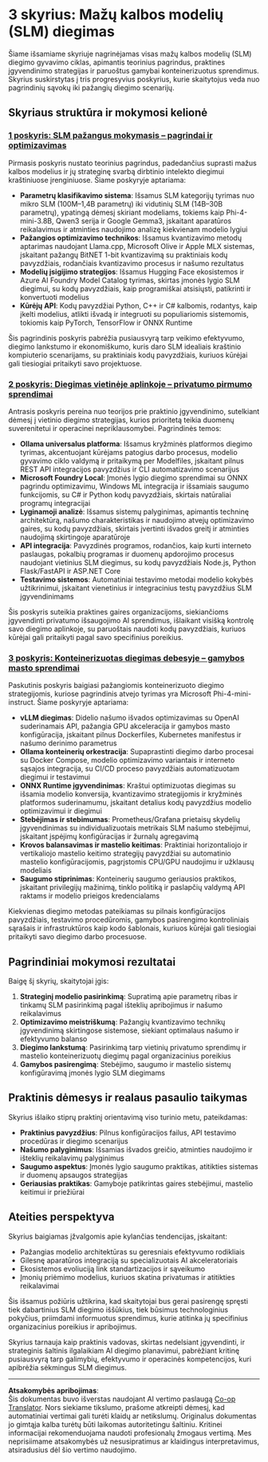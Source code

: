 <!--
CO_OP_TRANSLATOR_METADATA:
{
  "original_hash": "6cf75ae5b01949656a3ad41425c7ffe4",
  "translation_date": "2025-09-19T01:24:59+00:00",
  "source_file": "Module03/README.md",
  "language_code": "lt"
}
-->
# 3 skyrius: Mažų kalbos modelių (SLM) diegimas

Šiame išsamiame skyriuje nagrinėjamas visas mažų kalbos modelių (SLM) diegimo gyvavimo ciklas, apimantis teorinius pagrindus, praktines įgyvendinimo strategijas ir paruoštus gamybai konteinerizuotus sprendimus. Skyrius suskirstytas į tris progresyvius poskyrius, kurie skaitytojus veda nuo pagrindinių sąvokų iki pažangių diegimo scenarijų.

## Skyriaus struktūra ir mokymosi kelionė

### **[1 poskyris: SLM pažangus mokymasis – pagrindai ir optimizavimas](./01.SLMAdvancedLearning.md)**
Pirmasis poskyris nustato teorinius pagrindus, padedančius suprasti mažus kalbos modelius ir jų strateginę svarbą dirbtinio intelekto diegimui kraštiniuose įrenginiuose. Šiame poskyryje aptariama:

- **Parametrų klasifikavimo sistema**: Išsamus SLM kategorijų tyrimas nuo mikro SLM (100M–1,4B parametrų) iki vidutinių SLM (14B–30B parametrų), ypatingą dėmesį skiriant modeliams, tokiems kaip Phi-4-mini-3.8B, Qwen3 serija ir Google Gemma3, įskaitant aparatūros reikalavimus ir atminties naudojimo analizę kiekvienam modelio lygiui
- **Pažangios optimizavimo technikos**: Išsamus kvantizavimo metodų aptarimas naudojant Llama.cpp, Microsoft Olive ir Apple MLX sistemas, įskaitant pažangų BitNET 1-bit kvantizavimą su praktiniais kodų pavyzdžiais, rodančiais kvantizavimo procesus ir našumo rezultatus
- **Modelių įsigijimo strategijos**: Išsamus Hugging Face ekosistemos ir Azure AI Foundry Model Catalog tyrimas, skirtas įmonės lygio SLM diegimui, su kodų pavyzdžiais, kaip programiškai atsisiųsti, patikrinti ir konvertuoti modelius
- **Kūrėjų API**: Kodų pavyzdžiai Python, C++ ir C# kalbomis, rodantys, kaip įkelti modelius, atlikti išvadą ir integruoti su populiariomis sistemomis, tokiomis kaip PyTorch, TensorFlow ir ONNX Runtime

Šis pagrindinis poskyris pabrėžia pusiausvyrą tarp veikimo efektyvumo, diegimo lankstumo ir ekonomiškumo, kuris daro SLM idealiais kraštinio kompiuterio scenarijams, su praktiniais kodų pavyzdžiais, kuriuos kūrėjai gali tiesiogiai pritaikyti savo projektuose.

### **[2 poskyris: Diegimas vietinėje aplinkoje – privatumo pirmumo sprendimai](./02.DeployingSLMinLocalEnv.md)**
Antrasis poskyris pereina nuo teorijos prie praktinio įgyvendinimo, sutelkiant dėmesį į vietinio diegimo strategijas, kurios prioritetą teikia duomenų suverenitetui ir operacinei nepriklausomybei. Pagrindinės temos:

- **Ollama universalus platforma**: Išsamus kryžminės platformos diegimo tyrimas, akcentuojant kūrėjams patogius darbo procesus, modelio gyvavimo ciklo valdymą ir pritaikymą per Modelfiles, įskaitant pilnus REST API integracijos pavyzdžius ir CLI automatizavimo scenarijus
- **Microsoft Foundry Local**: Įmonės lygio diegimo sprendimai su ONNX pagrindu optimizavimu, Windows ML integracija ir išsamiais saugumo funkcijomis, su C# ir Python kodų pavyzdžiais, skirtais natūraliai programų integracijai
- **Lyginamoji analizė**: Išsamus sistemų palyginimas, apimantis techninę architektūrą, našumo charakteristikas ir naudojimo atvejų optimizavimo gaires, su kodų pavyzdžiais, skirtais įvertinti išvados greitį ir atminties naudojimą skirtingoje aparatūroje
- **API integracija**: Pavyzdinės programos, rodančios, kaip kurti interneto paslaugas, pokalbių programas ir duomenų apdorojimo procesus naudojant vietinius SLM diegimus, su kodų pavyzdžiais Node.js, Python Flask/FastAPI ir ASP.NET Core
- **Testavimo sistemos**: Automatiniai testavimo metodai modelio kokybės užtikrinimui, įskaitant vienetinius ir integracinius testų pavyzdžius SLM įgyvendinimams

Šis poskyris suteikia praktines gaires organizacijoms, siekiančioms įgyvendinti privatumo išsaugojimo AI sprendimus, išlaikant visišką kontrolę savo diegimo aplinkoje, su paruoštais naudoti kodų pavyzdžiais, kuriuos kūrėjai gali pritaikyti pagal savo specifinius poreikius.

### **[3 poskyris: Konteinerizuotas diegimas debesyje – gamybos masto sprendimai](./03.DeployingSLMinCloud.md)**
Paskutinis poskyris baigiasi pažangiomis konteinerizuoto diegimo strategijomis, kuriose pagrindinis atvejo tyrimas yra Microsoft Phi-4-mini-instruct. Šiame poskyryje aptariama:

- **vLLM diegimas**: Didelio našumo išvados optimizavimas su OpenAI suderinamais API, pažangia GPU akceleracija ir gamybos masto konfigūracija, įskaitant pilnus Dockerfiles, Kubernetes manifestus ir našumo derinimo parametrus
- **Ollama konteinerių orkestracija**: Supaprastinti diegimo darbo procesai su Docker Compose, modelio optimizavimo variantais ir interneto sąsajos integracija, su CI/CD proceso pavyzdžiais automatizuotam diegimui ir testavimui
- **ONNX Runtime įgyvendinimas**: Kraštui optimizuotas diegimas su išsamia modelio konversija, kvantizavimo strategijomis ir kryžminės platformos suderinamumu, įskaitant detalius kodų pavyzdžius modelio optimizavimui ir diegimui
- **Stebėjimas ir stebimumas**: Prometheus/Grafana prietaisų skydelių įgyvendinimas su individualizuotais metrikais SLM našumo stebėjimui, įskaitant įspėjimų konfigūracijas ir žurnalų agregavimą
- **Krovos balansavimas ir mastelio keitimas**: Praktiniai horizontaliojo ir vertikaliojo mastelio keitimo strategijų pavyzdžiai su automatinio mastelio konfigūracijomis, pagrįstomis CPU/GPU naudojimu ir užklausų modeliais
- **Saugumo stiprinimas**: Konteinerių saugumo geriausios praktikos, įskaitant privilegijų mažinimą, tinklo politiką ir paslapčių valdymą API raktams ir modelio prieigos kredencialams

Kiekvienas diegimo metodas pateikiamas su pilnais konfigūracijos pavyzdžiais, testavimo procedūromis, gamybos pasirengimo kontroliniais sąrašais ir infrastruktūros kaip kodo šablonais, kuriuos kūrėjai gali tiesiogiai pritaikyti savo diegimo darbo procesuose.

## Pagrindiniai mokymosi rezultatai

Baigę šį skyrių, skaitytojai įgis:

1. **Strateginį modelio pasirinkimą**: Supratimą apie parametrų ribas ir tinkamų SLM pasirinkimą pagal išteklių apribojimus ir našumo reikalavimus
2. **Optimizavimo meistriškumą**: Pažangių kvantizavimo technikų įgyvendinimą skirtingose sistemose, siekiant optimalaus našumo ir efektyvumo balanso
3. **Diegimo lankstumą**: Pasirinkimą tarp vietinių privatumo sprendimų ir mastelio konteinerizuotų diegimų pagal organizacinius poreikius
4. **Gamybos pasirengimą**: Stebėjimo, saugumo ir mastelio sistemų konfigūravimą įmonės lygio SLM diegimams

## Praktinis dėmesys ir realaus pasaulio taikymas

Skyrius išlaiko stiprų praktinį orientavimą viso turinio metu, pateikdamas:

- **Praktinius pavyzdžius**: Pilnus konfigūracijos failus, API testavimo procedūras ir diegimo scenarijus
- **Našumo palyginimus**: Išsamias išvados greičio, atminties naudojimo ir išteklių reikalavimų palyginimus
- **Saugumo aspektus**: Įmonės lygio saugumo praktikas, atitikties sistemas ir duomenų apsaugos strategijas
- **Geriausias praktikas**: Gamyboje patikrintas gaires stebėjimui, mastelio keitimui ir priežiūrai

## Ateities perspektyva

Skyrius baigiamas įžvalgomis apie kylančias tendencijas, įskaitant:

- Pažangias modelio architektūras su geresniais efektyvumo rodikliais
- Gilesnę aparatūros integraciją su specializuotais AI akceleratoriais
- Ekosistemos evoliuciją link standartizacijos ir sąveikumo
- Įmonių priėmimo modelius, kuriuos skatina privatumas ir atitikties reikalavimai

Šis išsamus požiūris užtikrina, kad skaitytojai bus gerai pasirengę spręsti tiek dabartinius SLM diegimo iššūkius, tiek būsimus technologinius pokyčius, priimdami informuotus sprendimus, kurie atitinka jų specifinius organizacinius poreikius ir apribojimus.

Skyrius tarnauja kaip praktinis vadovas, skirtas nedelsiant įgyvendinti, ir strateginis šaltinis ilgalaikiam AI diegimo planavimui, pabrėžiant kritinę pusiausvyrą tarp galimybių, efektyvumo ir operacinės kompetencijos, kuri apibrėžia sėkmingus SLM diegimus.

---

**Atsakomybės apribojimas**:  
Šis dokumentas buvo išverstas naudojant AI vertimo paslaugą [Co-op Translator](https://github.com/Azure/co-op-translator). Nors siekiame tikslumo, prašome atkreipti dėmesį, kad automatiniai vertimai gali turėti klaidų ar netikslumų. Originalus dokumentas jo gimtąja kalba turėtų būti laikomas autoritetingu šaltiniu. Kritinei informacijai rekomenduojama naudoti profesionalų žmogaus vertimą. Mes neprisiimame atsakomybės už nesusipratimus ar klaidingus interpretavimus, atsiradusius dėl šio vertimo naudojimo.